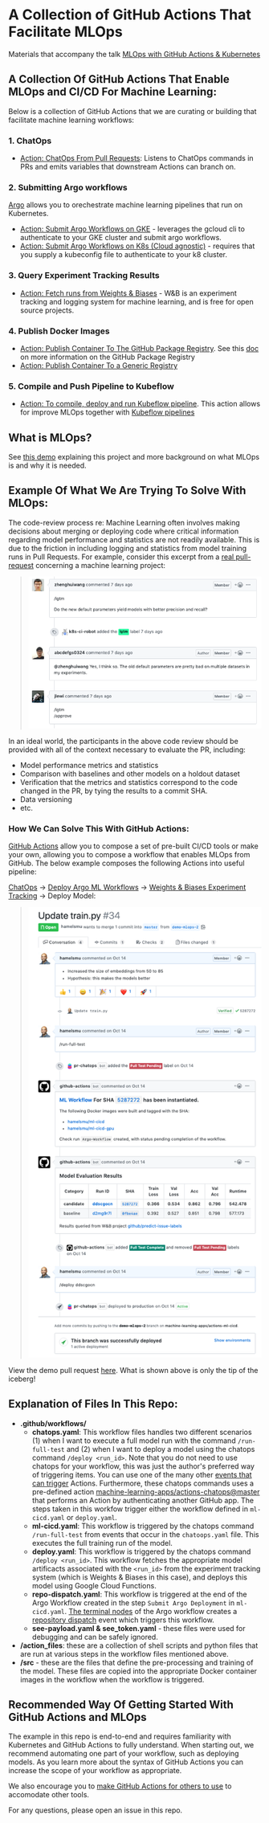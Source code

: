 # A Collection of GitHub Actions That Facilitate MLOps

Materials that accompany the talk [MLOps with GitHub Actions & Kubernetes](https://youtu.be/Ll50l3fsoYs)

## A Collection Of GitHub Actions That Enable MLOps and CI/CD For Machine Learning:

Below is a collection of GitHub Actions that we are curating or building that facilitate machine learning workflows:

### 1. ChatOps
   - [Action: ChatOps From Pull Requests](https://github.com/marketplace/actions/chatops-for-pull-requests): Listens to ChatOps commands in PRs and emits variables that downstream Actions can branch on.


### 2. Submitting Argo workflows
[Argo](https://argoproj.github.io/) allows you to orechestrate machine learning pipelines that run on Kubernetes.

  - [Action: Submit Argo Workflows on GKE](https://github.com/marketplace/actions/submit-argo-workflows-to-gke) - leverages the gcloud cli to authenticate to your GKE cluster and submit argo workflows.
  - [Action: Submit Argo Workflows on K8s (Cloud agnostic)](https://github.com/marketplace/actions/submit-argo-workflows-from-github) - requires that you supply a kubeconfig file to authenticate to your k8 cluster.

### 3. Query Experiment Tracking Results
  - [Action: Fetch runs from Weights & Biases](https://github.com/marketplace/actions/get-runs-from-weights-biases) - W&B is an experiment tracking and logging system for machine learning, and is free for open source projects.

### 4. Publish Docker Images
  - [Action: Publish Container To The GitHub Package Registry](https://github.com/marketplace/actions/publish-docker-images-to-gpr).  See this [doc](https://github.com/features/package-registry) on more information on the GitHub Package Registry
  - [Action: Publish Container To a Generic Registry](https://github.com/marketplace/actions/publish-docker)
  
### 5. Compile and Push Pipeline to Kubeflow
- [Action: To compile, deploy and run Kubeflow pipeline](https://github.com/marketplace/actions/kubeflow-compile-deploy-and-run). This action allows for improve MLOps together with [Kubeflow pipelines](https://www.kubeflow.org/docs/pipelines/overview/pipelines-overview/)

## What is MLOps?  

See [this demo](https://youtu.be/Ll50l3fsoYs) explaining this project and more background on what MLOps is and why it is needed.


## Example Of What We Are Trying To Solve With MLOps:

The code-review process re: Machine Learning often involves making decisions about merging or deploying code where critical information regarding model performance and statistics are not readily available.  This is due to the friction in including logging and statistics from model training runs in Pull Requests.  For example, consider this excerpt from a [real pull-request](https://github.com/kubeflow/code-intelligence/pull/54) concerning a machine learning project:

>![](images/pr.png)

In an ideal world, the participants in the above code review should be provided with all of the context necessary to evaluate the PR, including:

- Model performance metrics and statistics
- Comparison with baselines and other models on a holdout dataset
- Verification that the metrics and statistics correspond to the code changed in the PR, by tying the results to a commit SHA.
- Data versioning
- etc.

### How We Can Solve This With GitHub Actions:

[GitHub Actions](https://github.com/features/actions) allow you to compose a set of pre-built CI/CD tools or make your own, allowing you to compose a workflow that enables MLOps from GitHub.  The below example composes the following Actions into useful pipeline:

 [ChatOps](https://github.com/marketplace/actions/chatops-via-pr-labels) &rightarrow; [Deploy Argo ML Workflows](https://github.com/machine-learning-apps/gke-argo) &rightarrow;  [Weights & Biases Experiment Tracking](https://github.com/machine-learning-apps/wandb-action) -> Deploy Model:

>![](images/mlops.png)

View the demo pull request [here](https://github.com/machine-learning-apps/actions-ml-cicd/pull/34).  What is shown above is only the tip of the iceberg! 


## Explanation of Files In This Repo:

- **.github/workflows/**
   - **chatops.yaml**:  This workflow files handles two different scenarios (1) when I want to execute a full model run with the command `/run-full-test` and (2) when I want to deploy a model using the chatops command `/deploy <run_id>`.  Note that you do not need to use chatops for your workflow, this was just the author's preferred way of triggering items.  You can use one of the many other [events that can trigger](https://help.github.com/en/actions/automating-your-workflow-with-github-actions/events-that-trigger-workflows) Actions.  Furthermore, these chatops commands uses a pre-defined action [machine-learning-apps/actions-chatops@master](https://github.com/marketplace/actions/chatops-for-pull-requests) that performs an Action by authenticating another GitHub app. The steps taken in this workfow trigger either the workflow defined in `ml-cicd.yaml` or `deploy.yaml`.
   - **ml-cicd.yaml**:  This workflow is triggered by the chatops command `/run-full-test` from events that occur in the `chatoops.yaml` file. This executes the full training run of the model.
   - **deploy.yaml**: This workflow is triggered by the chatops command `/deploy <run_id>`. This workflow fetches the appropriate model artificacts associated with the `<run_id>` from the experiment tracking system (which is Weights & Biases in this case), and deploys this model using Google Cloud Functions.
   - **repo-dispatch.yaml**:  This workflow is triggered at the end of the Argo Workflow created in the step `Submit Argo Deployment` in `ml-cicd.yaml`.  [The terminal nodes](https://github.com/machine-learning-apps/actions-ml-cicd/blob/master/pipelines/workflow.yaml#L91-L162) of the Argo workflow creates a [repository dispatch](https://help.github.com/en/actions/automating-your-workflow-with-github-actions/events-that-trigger-workflows#external-events-repository_dispatch) event which triggers this workflow.  
   - **see-payload.yaml & see_token.yaml** - these files were used for debugging and can be safely ignored.  
- **/action_files**: these are a collection of shell scripts and python files that are run at various steps in the workflow files mentioned above.  
- **/src** - these are the files that define the pre-processing and training of the model.  These files are copied into the appropriate Docker container images in the workflow when the workflow is triggered.

## Recommended Way Of Getting Started With GitHub Actions and MLOps

The example in this repo is end-to-end and requires familiarity with Kubernetes and GitHub Actions to fully understand.  When starting out, we recommend automating one part of your workflow, such as deploying models.  As you learn more about the syntax of GitHub Actions you can increase the scope of your workflow as appropriate.  

We also encourage you to [make GitHub Actions for others to use](https://help.github.com/en/actions/automating-your-workflow-with-github-actions/publishing-actions-in-github-marketplace) to accomodate other tools. 

For any questions, please open an issue in this repo. 

